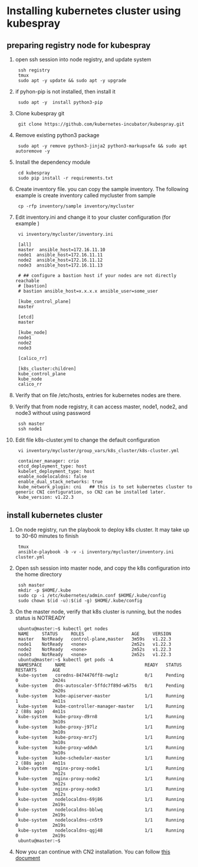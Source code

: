 # Installing kubernetes cluster using kubespray

## preparing registry node for kubespray

1. open ssh session into node registry, and update system 

        ssh registry
        tmux
        sudo apt -y update && sudo apt -y upgrade

2. if pyhon-pip is not installed, then install it

        sudo apt -y  install python3-pip

3. Clone kubespray git

        git clone https://github.com/kubernetes-incubator/kubespray.git

4. Remove existing python3 package

        sudo apt -y remove python3-jinja2 python3-markupsafe && sudo apt autoremove -y 

4. Install the dependency module 

        cd kubespray
        sudo pip install -r requirements.txt

5. Create inventory file. you can copy the sample inventory. The following example is create inventory called mycluster from sample

        cp -rfp inventory/sample inventory/mycluster

6. Edit inventory.ini and change it to your cluster configuration (for example )

        vi inventory/mycluster/inventory.ini

        [all]
        master  ansible_host=172.16.11.10 
        node1  ansible_host=172.16.11.11 
        node2  ansible_host=172.16.11.12
        node3  ansible_host=172.16.11.13

        # ## configure a bastion host if your nodes are not directly reachable
        # [bastion]
        # bastion ansible_host=x.x.x.x ansible_user=some_user

        [kube_control_plane]
        master

        [etcd]
        master

        [kube_node]
        node1
        node2
        node3

        [calico_rr]

        [k8s_cluster:children]
        kube_control_plane
        kube_node
        calico_rr

6. Verify that on file /etc/hosts, entries for kubernetes nodes are there.
7. Verify that from node registry, it can access master, node1, node2, and node3 without using password

        ssh master
        ssh node1

7. Edit file k8s-cluster.yml to change the default configuration

        vi inventory/mycluster/group_vars/k8s_cluster/k8s-cluster.yml

        container_manager: crio
        etcd_deployment_type: host
        kubelet_deployment_type: host
        enable_nodelocaldns: false
        enable_dual_stack_networks: true
        kube_network_plugin: cni   ## this is to set kubernetes cluster to generic CNI configuration, so CN2 can be installed later.
        kube_version: v1.22.3

## install kubernetes cluster

1. On node registry, run the playbook to deploy k8s cluster. It may take up to 30-60 minutes to finish

        tmux
        ansible-playbook -b -v -i inventory/mycluster/inventory.ini cluster.yml

2. Open ssh session into master node, and copy the k8s configuration into the home directory

        ssh master
        mkdir -p $HOME/.kube
        sudo cp -i /etc/kubernetes/admin.conf $HOME/.kube/config
        sudo chown $(id -u):$(id -g) $HOME/.kube/config

3. On the master node, verify that k8s cluster is running, but the nodes status is NOTREADY

        ubuntu@master:~$ kubectl get nodes
        NAME     STATUS     ROLES                  AGE     VERSION
        master   NotReady   control-plane,master   3m59s   v1.22.3
        node1    NotReady   <none>                 2m52s   v1.22.3
        node2    NotReady   <none>                 2m52s   v1.22.3
        node3    NotReady   <none>                 2m52s   v1.22.3
        ubuntu@master:~$ kubectl get pods -A
        NAMESPACE     NAME                              READY   STATUS    RESTARTS      AGE
        kube-system   coredns-8474476ff8-nwglz          0/1     Pending   0             2m24s
        kube-system   dns-autoscaler-5ffdc7f89d-w675s   0/1     Pending   0             2m20s
        kube-system   kube-apiserver-master             1/1     Running   1             4m11s
        kube-system   kube-controller-manager-master    1/1     Running   2 (88s ago)   4m11s
        kube-system   kube-proxy-d9rn8                  1/1     Running   0             3m10s
        kube-system   kube-proxy-j97lz                  1/1     Running   0             3m10s
        kube-system   kube-proxy-mrz7j                  1/1     Running   0             3m10s
        kube-system   kube-proxy-wddwh                  1/1     Running   0             3m10s
        kube-system   kube-scheduler-master             1/1     Running   2 (88s ago)   4m11s
        kube-system   nginx-proxy-node1                 1/1     Running   0             3m12s
        kube-system   nginx-proxy-node2                 1/1     Running   0             3m12s
        kube-system   nginx-proxy-node3                 1/1     Running   0             3m12s
        kube-system   nodelocaldns-69j86                1/1     Running   0             2m19s
        kube-system   nodelocaldns-bblwq                1/1     Running   0             2m19s
        kube-system   nodelocaldns-cn5t9                1/1     Running   0             2m19s
        kube-system   nodelocaldns-qgj48                1/1     Running   0             2m19s
        ubuntu@master:~$ 


4. Now you can continue with CN2 installation. You can follow [this document](cn2_installation.md)



